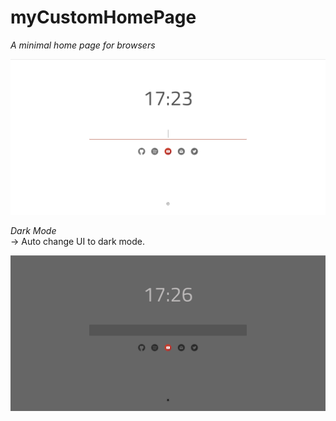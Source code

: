 # myCustomHomePage
*A minimal home page for browsers*

![adipoli](https://raw.githubusercontent.com/mssreerag/myCustomHomePage/master/readme_images/light_mode.png)


*Dark Mode*<br />
-> Auto change UI to dark mode.

![adipoli](https://raw.githubusercontent.com/mssreerag/myCustomHomePage/master/readme_images/dark_mode.png)

